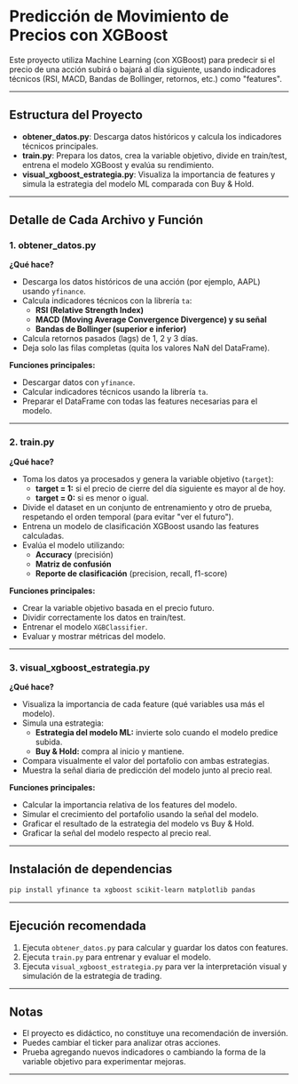# Predicción de Movimiento de Precios con XGBoost

Este proyecto utiliza Machine Learning (con XGBoost) para predecir si el precio de una acción subirá o bajará al día siguiente, usando indicadores técnicos (RSI, MACD, Bandas de Bollinger, retornos, etc.) como "features".

---

## Estructura del Proyecto

- **obtener_datos.py**: Descarga datos históricos y calcula los indicadores técnicos principales.
- **train.py**: Prepara los datos, crea la variable objetivo, divide en train/test, entrena el modelo XGBoost y evalúa su rendimiento.
- **visual_xgboost_estrategia.py**: Visualiza la importancia de features y simula la estrategia del modelo ML comparada con Buy & Hold.

---

## Detalle de Cada Archivo y Función

### 1. obtener_datos.py

**¿Qué hace?**
- Descarga los datos históricos de una acción (por ejemplo, AAPL) usando `yfinance`.
- Calcula indicadores técnicos con la librería `ta`:
  - **RSI (Relative Strength Index)**
  - **MACD (Moving Average Convergence Divergence) y su señal**
  - **Bandas de Bollinger (superior e inferior)**
- Calcula retornos pasados (lags) de 1, 2 y 3 días.
- Deja solo las filas completas (quita los valores NaN del DataFrame).

**Funciones principales:**
- Descargar datos con `yfinance`.
- Calcular indicadores técnicos usando la librería `ta`.
- Preparar el DataFrame con todas las features necesarias para el modelo.

---

### 2. train.py

**¿Qué hace?**
- Toma los datos ya procesados y genera la variable objetivo (`target`):
  - **target = 1:** si el precio de cierre del día siguiente es mayor al de hoy.
  - **target = 0:** si es menor o igual.
- Divide el dataset en un conjunto de entrenamiento y otro de prueba, respetando el orden temporal (para evitar "ver el futuro").
- Entrena un modelo de clasificación XGBoost usando las features calculadas.
- Evalúa el modelo utilizando:
  - **Accuracy** (precisión)
  - **Matriz de confusión**
  - **Reporte de clasificación** (precision, recall, f1-score)

**Funciones principales:**
- Crear la variable objetivo basada en el precio futuro.
- Dividir correctamente los datos en train/test.
- Entrenar el modelo `XGBClassifier`.
- Evaluar y mostrar métricas del modelo.

---

### 3. visual_xgboost_estrategia.py

**¿Qué hace?**
- Visualiza la importancia de cada feature (qué variables usa más el modelo).
- Simula una estrategia:
  - **Estrategia del modelo ML:** invierte solo cuando el modelo predice subida.
  - **Buy & Hold:** compra al inicio y mantiene.
- Compara visualmente el valor del portafolio con ambas estrategias.
- Muestra la señal diaria de predicción del modelo junto al precio real.

**Funciones principales:**
- Calcular la importancia relativa de los features del modelo.
- Simular el crecimiento del portafolio usando la señal del modelo.
- Graficar el resultado de la estrategia del modelo vs Buy & Hold.
- Graficar la señal del modelo respecto al precio real.

---

## Instalación de dependencias

```bash
pip install yfinance ta xgboost scikit-learn matplotlib pandas
```

---

## Ejecución recomendada

1. Ejecuta `obtener_datos.py` para calcular y guardar los datos con features.
2. Ejecuta `train.py` para entrenar y evaluar el modelo.
3. Ejecuta `visual_xgboost_estrategia.py` para ver la interpretación visual y simulación de la estrategia de trading.

---

## Notas

- El proyecto es didáctico, no constituye una recomendación de inversión.
- Puedes cambiar el ticker para analizar otras acciones.
- Prueba agregando nuevos indicadores o cambiando la forma de la variable objetivo para experimentar mejoras.

---
